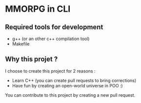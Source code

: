 # MMORPG in CLI

## Required tools for development

- g++ (or an other c++ compilation tool)
- Makefile

## Why this projet ?

I choose to create this project for 2 reasons :

- Learn C++ (you can create pull requests to bring corrections)
- Have fun by creating an open-world universe in POO :)

You can contribute to this project by creating a new pull request.
